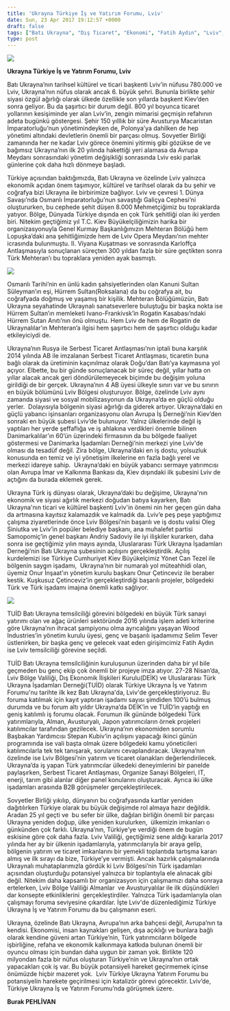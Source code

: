 ```yaml
---
title: 'Ukrayna Türkiye İş ve Yatırım Forumu, Lviv'
date: Sun, 23 Apr 2017 19:12:57 +0000
draft: false
tags: ["Batı Ukrayna", "Dış Ticaret", "Ekonomi", "Fatih Aydın", "Lviv", "Onur Çetinceviz", "Onur İnşaat", "Selim Tever", "TUİD (Türk Ukrayna İşadamları Derneği)", "TUİD Batı Ukrayna Temsilciliği", "Ukrayna", "Ukrayna Dış İlişkileri", "Ukrayna Türk Toplumu"]
type: post
---
```


![](http://burakpehlivan.org/wp-content/uploads/2017/04/17991084_1878219409105570_8931161675060644702_n.jpg)




**Ukrayna Türkiye İş ve Yatırım Forumu, Lviv**


Batı Ukrayna’nın tarihsel kültürel ve ticari başkenti Lviv’in nüfusu 780.000 ve Lviv, Ukrayna’nın nüfus olarak ancak 6. büyük şehri. Bununla birlikte şehir siyasi özgül ağırlığı olarak ülkede özellikle son yıllarda başkent Kiev’den sonra geliyor. Bu da şaşırtıcı bir durum değil. 800 yıl boyunca ticaret yollarının kesişiminde yer alan Lviv’in, zengin mimarisi geçmişin refahının adeta bugünkü göstergesi. Şehir 150 yılllık bir süre Avusturya Macaristan İmparatorluğu’nun yönetimindeyken de, Polonya’ya dahilken de hep yönetimi altındaki devletlerin önemli bir parçası olmuş. Sovyetler Birliği zamanında her ne kadar Lviv görece önemini yitirmiş gibi gözükse de ve bağımsız Ukrayna’nın ilk 20 yılında hakettiği yeri alamasa da Avrupa Meydanı sonrasındaki yönetim değişikliği sonrasında Lviv eski parlak günlerine çok daha hızlı dönmeye başladı.

Türkiye açısından baktığımızda, Batı Ukrayna ve özelinde Lviv yalnızca ekonomik açıdan önem taşımıyor, kültürel ve tarihsel olarak da bu şehir ve coğrafya bizi Ukrayna ile birbirimize bağlıyor. Lviv ve çevresi 1. Dünya Savaşı’nda Osmanlı İmparatorluğu’nun savaştığı Galiçya Cephesi’ni oluştururken, bu cephede şehit düşen 8.000 Mehmetçiğimiz bu topraklarda yatıyor. Bölge, Dünyada Türkiye dışında en çok Türk şehitliği olan iki yerden biri. Nitekim geçtiğimiz yıl T.C. Kiev Büyükelçiliğimizin harika bir organizasyonuyla Genel Kurmay Başkanlığımızın Mehteran Bölüğü hem Lopuşka’daki ana şehitliğimizde hem de Lviv Opera Meydanı’nın mehter icrasında bulunmuştu. II. Viyana Kuşatması ve sonrasında Karloffça Antlaşmasıyla sonuçlanan süreçten 300 yıldan fazla bir süre geçtikten sonra Türk Mehteran’ı bu topraklara yeniden ayak basmıştı.

![](http://burakpehlivan.org/wp-content/uploads/2017/04/13226991_10154317222370649_7248274060381327791_n.jpg)

Osmanlı Tarihi’nin en ünlü kadın şahsiyetlerinden olan Kanuni Sultan Süleyman’ın eşi, Hürrem Sultan(Roksalana) da bu coğrafya ait, bu coğrafyada doğmuş ve yaşamış bir kişilik. Mehteran Bölüğümüzün, Batı Ukrayna seyahatinde Ukraynalı sanatseverlere buluştuğu bir başka nokta ise Hürrem Sultan’ın memleketi Ivano-Frankivsk’in Rogatin Kasabası’ndaki Hürrem Sutan Anıtı’nın önü olmuştu. Hem Lviv de hem de Rogatin de Ukraynalılar’ın Mehteran’a ilgisi hem şaşırtıcı hem de şaşırtıcı olduğu kadar etkileyiciydi de.

Ukrayna’nın Rusya ile Serbest Ticaret Antlaşması’nın iptali buna karşılık 2014 yılında AB ile imzalanan Serbest Ticaret Antlaşması, ticaretin buna bağlı olarak da üretiminin kaçınılmaz olarak Doğu’dan Batı’ya kaymasına yol açıyor. Elbette, bu bir günde sonuçlanacak bir süreç değil, yıllar hatta on yıllar alacak ancak geri döndürülemeyecek biçimde bu değişim yoluna girildiği de bir gerçek. Ukrayna’nın 4 AB üyesi ülkeyle sınırı var ve bu sınırın en büyük bölümünü Lviv Bölgesi oluşturuyor. Bölge, özelinde Lviv aynı zamanda siyasi ve sosyal mobilizasyonun da Ukrayna’da en güçlü olduğu yerler.  Dolayısıyla bölgenin siyasi ağırlığı da giderek artıyor. Ukrayna’daki en güçlü yabancı işinsanları organizasyonu olan Avrupa İş Derneği’nin Kiev’den sonraki en büyük şubesi Lviv’de bulunuyor. Yalnız ülkelerinde değil iş yaptıları her yerde şeffaflığa ve iş ahlakına verdikleri önemle bilinen Danimarkalılar’ın 60’ün üzerindeki firmasının da bu bölgede faaliyet göstermesi ve Danimarka İşadamları Derneği’nin merkezi yine Lviv'de olması da tesadüf değil. Zira bölge, Ukrayna’daki en iş dostu, yolsuzluk konusunda en temiz ve iyi yönetişim ilkelerine en fazla bağlı yerel ve merkezi idareye sahip.  Ukrayna’daki en büyük yabancı sermaye yatırımcısı olan Avrupa İmar ve Kalkınma Bankası da, Kiev dışındaki ilk şubesini Lviv de açtığını da burada eklemek gerek.

Ukrayna Türk iş dünyası olarak, Ukrayna’daki bu değişime, Ukrayna'nın ekonomik ve siyasi ağırlık merkezi doğudan batıya kayarken, Batı Ukrayna'nın ticari ve kültürel başkenti Lviv'in önemi nin her geçen gün daha da artmasına kayıtsız kalamazdık ve kalmadık da. Lviv’e peş peşe yaptığımız çalışma ziyaretlerinde önce Lviv Bölgesi’nin başarılı ve iş dostu valisi Oleg Siniutka ve Lviv’in popüler belediye başkanı, ana muhalefet partisi Samopomiç’in genel başkanı Andriy Sadoviy ile iyi ilişkiler kurarken, daha sonra ise geçtiğimiz yılın mayıs ayında, Uluslararası Türk Ukrayna İşadamları Derneği’nin Batı Ukrayna şubesinin açılışını gerçekleştirdik. Açılış kurdelemizi ise Türkiye Cumhuriyet Kiev Büyükelçimiz Yönet Can Tezel ile bölgenin saygın işadamı,  Ukrayna’nın bir numaralı yol müteahhidi olan, üyemiz Onur İnşaat’ın yönetim kurulu başkanı Onur Çetinceviz ile beraber kestik. Kuşkusuz Çetinceviz’in gerçekleştirdiği başarılı projeler, bölgedeki Türk ve Türk işadamı imajına önemli katkı sağlıyor.

![](http://burakpehlivan.org/wp-content/uploads/2017/04/DSC_5141-0011.jpg)

TUİD Batı Ukrayna temsilciliği görevini bölgedeki en büyük Türk sanayi yatırımı olan ve ağaç ürünleri sektöründe 2016 yılında işlem adeti kriterine göre Ukrayna’nın ihracat şampiyonu olma ayrıcalığını yaşayan Wood Industries’in yönetim kurulu üyesi, genç ve başarılı işadamımız Selim Tever üstlenirken, bir başka genç ve gelecek vaat eden girişimcimiz Fatih Aydın ise Lviv temsilciliği görevine seçildi.

TUİD Batı Ukrayna temsilciliğinin kuruluşunun üzerinden daha bir yıl bile geçmeden bu genç ekip çok önemli bir projeye imza atıyor. 27-28 Nisan’da, Lviv Bölge Valiliği, Dış Ekonomik İlişkileri Kurulu(DEİK) ve Uluslararası Türk Ukrayna İşadamları Derneği(TUİD) olarak Türkiye Ukrayna İş ve Yatırım Forumu'nu tarihte ilk kez Batı Ukrayna'da, Lviv'de gerçekleştiriyoruz. Bu foruma katılmak için kayıt yaptıran işadamı sayısı şimdiden 100’ü bulmuş durumda ve bu forum altı yıldır Ukrayna’da DEİK’in ve TUİD’in yaptığı en geniş katılımlı iş forumu olacak. Forumun ilk gününde bölgedeki Türk yatırımlarıyla, Alman, Avusturyalı, Japon yatırımcıların örnek projeleri katılımcılar tarafından gezilecek. Ukrayna’nın ekonomiden sorumlu Başbakan Yardımcısı Stepan Kubiv’in açılışını yapacağı ikinci günün programında ise vali başta olmak üzere bölgedeki kamu yöneticileri katılımcılarla tek tek tanışarak, sorularını cevaplandıracak. Ukrayna’nın özelinde ise Lviv Bölgesi’nin yatırım ve ticaret olanakları değerlendirilecek.  Ukrayna’da iş yapan Türk yatırımcılar ülkedeki deneyimlerini bir panelde paylaşırken, Serbest Ticaret Antlaşması, Organize Sanayi Bölgeleri, IT, enerji, tarım gibi alanlar diğer panel konularını oluşturacak. Ayrıca iki ülke işadamları arasında B2B görüşmeler gerçekleştirilecek.

Sovyetler Birliği yıkılıp, dünyanın bu coğrafyasında kartlar yeniden dağıtılırken Türkiye olarak bu büyük değişimde rol almaya hazır değildik. Aradan 25 yıl geçti ve  bu sefer bir ülke, dağılan birliğin önemli bir parçası Ukrayna yeniden doğup, ülke yeniden kurulurken,  ülkemizin imkanları o günkünden çok farklı. Ukrayna’nın, Türkiye’ye verdiği önem de bugün eskisine göre çok daha fazla. Lviv Valiliği, geçtiğimiz sene aldığı kararla 2017 yılında her ay bir ülkenin işadamlarıyla, yatırımcılarıyla bir araya gelip, bölgenin yatırım ve ticaret imkanlarını bir yemekli toplantıda tartışma kararı almış ve ilk sırayı da bize, Türkiye’ye vermişti. Ancak hazırlık çalışmalarında Ukraynalı muhataplarımızla gördük ki Lviv Bölgesi’nin Türk işadamları açısından oluşturduğu potansiyel yalnızca bir toplantıyla ele alınacak gibi değil. Nitekim daha kapsamlı bir organizasyon için çalışmamızı daha sonraya ertelerken, Lviv Bölge Valiliği Almanlar  ve Avusturyalılar ile ilk düşündükleri dar konsepte etkinliklerini  gerçekleştirdiler. Yalnızca Türk işadamlarıyla olan çalışmayı foruma seviyesine çıkardılar. İşte Lviv'de düzenlediğimiz Türkiye Ukrayna İş ve Yatırım Forumu da bu çalışmanın eseri.

Ukrayna, özelinde Batı Ukrayna, Avrupa’nın arka bahçesi değil, Avrupa’nın ta kendisi. Ekonomisi, insan kaynakları gelişen, dışa açıklığı ve bunlara bağlı olarak kendine güveni artan Türkiye’nin, Türk yatırımcıların bölgede işbirliğine, refaha ve ekonomik kalkınmaya katkıda bulunan önemli bir oyuncu olması için bundan daha uygun bir zaman yok. Birlikte 120 milyondan fazla bir nüfus oluşturan Türkiye’nin ve Ukrayna’nın ortak yapacakları çok iş var. Bu büyük potansiyeli hareket geçirmemek içinse önümüzde hiçbir mazeret yok.  Lviv Türkiye Ukrayna Yatırım Forumu bu potansiyelin harekete geçirilmesi için katalizör görevi görecektir. Lviv’de, Türkiye Ukrayna İş ve Yatırım Forumu’nda görüşmek üzere.

**Burak PEHLİVAN**